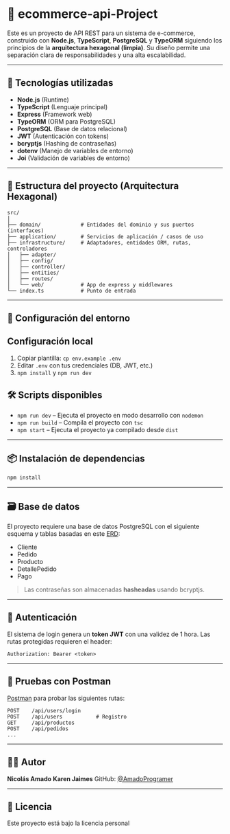 # 🛒 ecommerce-api-Project

Este es un proyecto de API REST para un sistema de e-commerce, construido con **Node.js**, **TypeScript**, **PostgreSQL** y **TypeORM** siguiendo los principios de la **arquitectura hexagonal (limpia)**. Su diseño permite una separación clara de responsabilidades y una alta escalabilidad.

---

## 🚀 Tecnologías utilizadas

- **Node.js** (Runtime)
- **TypeScript** (Lenguaje principal)
- **Express** (Framework web)
- **TypeORM** (ORM para PostgreSQL)
- **PostgreSQL** (Base de datos relacional)
- **JWT** (Autenticación con tokens)
- **bcryptjs** (Hashing de contraseñas)
- **dotenv** (Manejo de variables de entorno)
- **Joi** (Validación de variables de entorno)

---

## 📁 Estructura del proyecto (Arquitectura Hexagonal)

```
src/
│
├── domain/             # Entidades del dominio y sus puertos (interfaces)
├── application/        # Servicios de aplicación / casos de uso
├── infrastructure/     # Adaptadores, entidades ORM, rutas, controladores
│   ├── adapter/
│   ├── config/
│   ├── controller/
│   ├── entities/
│   ├── routes/
│   └── web/            # App de express y middlewares
└── index.ts            # Punto de entrada
```

---

## 🔧 Configuración del entorno
## Configuración local
1. Copiar plantilla: `cp env.example .env`  
2. Editar `.env` con tus credenciales (DB, JWT, etc.)  
3. `npm install` y `npm run dev`


## 🛠️ Scripts disponibles

- `npm run dev` – Ejecuta el proyecto en modo desarrollo con `nodemon`
- `npm run build` – Compila el proyecto con `tsc`
- `npm start` – Ejecuta el proyecto ya compilado desde `dist`

---

## 📦 Instalación de dependencias

```bash
npm install
```

---

## 🗃️ Base de datos

El proyecto requiere una base de datos PostgreSQL con el siguiente esquema y tablas basadas en este [ERD](#):

- Cliente
- Pedido
- Producto
- DetallePedido
- Pago

> Las contraseñas son almacenadas **hasheadas** usando bcryptjs.

---

## 🔐 Autenticación

El sistema de login genera un **token JWT** con una validez de 1 hora. Las rutas protegidas requieren el header:

```
Authorization: Bearer <token>
```

---

## 🧪 Pruebas con Postman

[Postman](https://www.postman.com/) para probar las siguientes rutas:

```
POST    /api/users/login
POST    /api/users           # Registro
GET     /api/productos
POST    /api/pedidos
...
```
---

## 👨‍💻 Autor

**Nicolás Amado**
**Karen Jaimes**
GitHub: [@AmadoProgramer](https://github.com/AmadoProgramer)

---

## 📜 Licencia

Este proyecto está bajo la licencia personal
